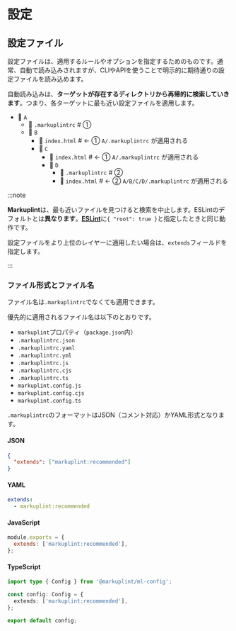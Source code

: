 # 設定

## 設定ファイル

設定ファイルは、適用するルールやオプションを指定するためのものです。通常、自動で読み込みされますが、CLIやAPIを使うことで明示的に期待通りの設定ファイルを読み込めます。

自動読み込みは、**ターゲットが存在するディレクトリから再帰的に検索していきます**。つまり、各ターゲットに最も近い設定ファイルを適用します。

<FileTree>

- 📂 `A`
  - 📄 `.markuplintrc` # ①
  - 📂 `B`
    - 📄 `index.html` # &lt;- ① `A/.markuplintrc` が適用される
    - 📂 `C`
      - 📄 `index.html` # &lt;- ① `A/.markuplintrc` が適用される
      - 📂 `D`
        - 📄 `.markuplintrc` # ②
        - 📄 `index.html` # &lt;- ② `A/B/C/D/.markuplintrc` が適用される

</FileTree>

:::note

**Markuplint**は、最も近いファイルを見つけると検索を中止します。ESLintのデフォルトとは**異なります**。[**ESLint**](https://eslint.org/docs/latest/user-guide/configuring/configuration-files#cascading-and-hierarchy)に`{ "root": true }`と指定したときと同じ動作です。

設定ファイルをより上位のレイヤーに適用したい場合は、`extends`フィールドを指定します。

:::

### ファイル形式とファイル名

ファイル名は`.markuplintrc`でなくても適用できます。

優先的に適用されるファイル名は以下のとおりです。

- `markuplint`プロパティ（`package.json`内）
- `.markuplintrc.json`
- `.markuplintrc.yaml`
- `.markuplintrc.yml`
- `.markuplintrc.js`
- `.markuplintrc.cjs`
- `.markuplintrc.ts`
- `markuplint.config.js`
- `markuplint.config.cjs`
- `markuplint.config.ts`

`.markuplintrc`のフォーマットはJSON（コメント対応）かYAML形式となります。

#### JSON

```json class=config
{
  "extends": ["markuplint:recommended"]
}
```

#### YAML

```yaml class=config
extends:
  - markuplint:recommended
```

#### JavaScript

```js class=config
module.exports = {
  extends: ['markuplint:recommended'],
};
```

#### TypeScript

```ts class=config
import type { Config } from '@markuplint/ml-config';

const config: Config = {
  extends: ['markuplint:recommended'],
};

export default config;
```
